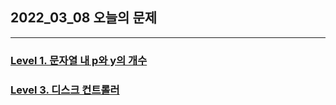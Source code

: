 ## 2022_03_08 오늘의 문제

----

### <a href="https://programmers.co.kr/learn/courses/30/lessons/12916">Level 1. 문자열 내 p와 y의 개수</a>

### <a href="https://programmers.co.kr/learn/courses/30/lessons/42627" target="_blank">Level 3. 디스크 컨트롤러</a>
